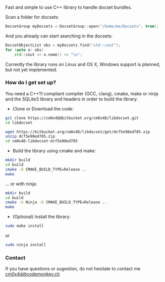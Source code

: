 Fast and simple to use C++ library to handle docset bundles.

Scan a folder for docsets:
```c++
DocsetGroup myDocsets = DocsetGroup::open("/home/me/Docsets", true);
```

And you already can start searching in the docsets:
```c++
DocsetObjectList obs = myDocsets.find("std::cout");
for (auto o: obs)
    std::cout << o.name() << "\n";
```

Currently the library runs on Linux and OS X, Windows support is planned, but not yet implemented.

### How do I get set up? ###

You need a C++11 compliant compiler (GCC, clang), cmake, make or ninja and the SQLite3 library and headers in order to build the library.

- Clone or Download the code:
```bash
git clone https://cm0x4D@bitbucket.org/cm0x4D/libdocset.git
cd libdocset
```
```bash
wget https://bitbucket.org/cm0x4D/libdocset/get/dcf5e98ed785.zip
unzip dcf5e98ed785.zip
cd cm0x4D-libdocset-dcf5e98ed785
```

- Build the library using cmake and make:
```bash
mkdir build
cd build
cmake -D CMAKE_BUILD_TYPE=Release ..
make
```
... or with ninja:
```bash
mkdir build
cd build
cmake -G Ninja -D CMAKE_BUILD_TYPE=Release ..
make
```

- (Optional) Install the library:
```bash
sudo make install
```
or
```bash
sudo ninja install
```

### Contact ###

If you have questions or sugestion, do not hesitate to contact me cm0x4d@codemonkey.ch
